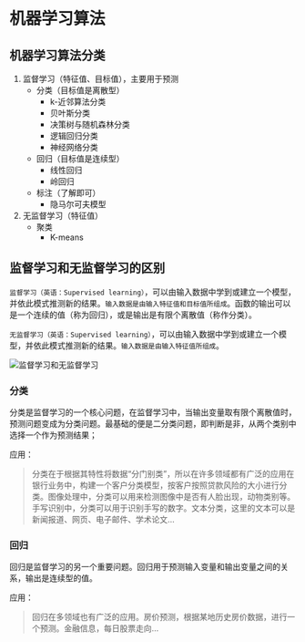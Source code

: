 # 机器学习算法

## 机器学习算法分类

1. 监督学习（特征值、目标值），主要用于预测
    - 分类（目标值是离散型）
        - k-近邻算法分类
        - 贝叶斯分类
        - 决策树与随机森林分类
        - 逻辑回归分类
        - 神经网络分类
    - 回归（目标值是连续型）
        - 线性回归
        - 岭回归
    - 标注（了解即可）
        - 隐马尔可夫模型
2. 无监督学习（特征值）
    - 聚类
       - K-means

## 监督学习和无监督学习的区别

`监督学习（英语：Supervised learning）`，可以由输入数据中学到或建立一个模型，并依此模式推测新的结果。`输入数据是由输入特征值和目标值所组成`。函数的输出可以是一个连续的值（称为回归），或是输出是有限个离散值（称作分类）。

`无监督学习（英语：Supervised learning）`，可以由输入数据中学到或建立一个模型，并依此模式推测新的结果。`输入数据是由输入特征值所组成`。

![监督学习和无监督学习](https://raw.githubusercontent.com/zhusheng/blog/master/ml/10.png)

### 分类

分类是监督学习的一个核心问题，在监督学习中，当输出变量取有限个离散值时，预测问题变成为分类问题。最基础的便是二分类问题，即判断是非，从两个类别中选择一个作为预测结果；

应用：
> 分类在于根据其特性将数据“分门别类”，所以在许多领域都有广泛的应用在银行业务中，构建一个客户分类模型，按客户按照贷款风险的大小进行分类。图像处理中，分类可以用来检测图像中是否有人脸出现，动物类别等。手写识别中，分类可以用于识别手写的数字。文本分类，这里的文本可以是新闻报道、网页、电子邮件、学术论文…

### 回归

回归是监督学习的另一个重要问题。回归用于预测输入变量和输出变量之间的关系，输出是连续型的值。

应用：
> 回归在多领域也有广泛的应用。房价预测，根据某地历史房价数据，进行一个预测。金融信息，每日股票走向…
